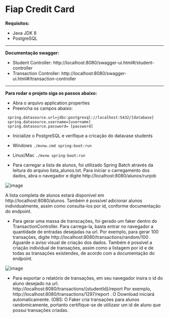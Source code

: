 
# Fiap Credit Card


**Requisitos:**
- Java JDK 8
- PostgreSQL

*******
**Documentação swagger:**
- Student Controller: http://localhost:8080/swagger-ui.html#/student-controller
- Transaction Controller: http://localhost:8080/swagger-ui.html#/transaction-controller

*******

**Para rodar o projeto siga os passos abaixo:**

- Abra o arquivo application.properties
- Preencha os campos abaixo:

 ```
  spring.datasource.url=jdbc:postgresql://localhost:5432/[database]
  spring.datasource.username=[username]
  spring.datasource.password= [password]
  ```

 - Inicialize o PostgreSQL e verifique a cricação do datavase students

 - Windows
  `./mvnw.cmd spring-boot:run`

 - Linux/Mac
   `./mvnw spring-boot:run`

- Para carregar a lista de alunos, foi utilizado Spring Batch através da leitura do arquivo lista_alunos.txt. Para iniciar o carregamento dos dados, abra o navegador e digite http://localhost:8080/alunos/runjob

 ![image](https://user-images.githubusercontent.com/114959652/225450312-579a22dc-183c-461d-a0c6-eae21b6e7e5b.png)

A lista completa de alunos estará disponível em http://localhost:8080/alunos.
Também é possível adicionar alunos individualmente, assim como consulta-los por id, conforme documentação do endpoint.

- Para gerar uma massa de transcações, foi gerado um faker dentro do TransactionController. Para carrega-la, basta entrar no navegador a quantidade de entradas desejadas na url. Por exemplo, para gerar 100 transações, digite http://localhost:8080/transactions/random/100 . Aguarde o aviso visual de criação dos dados. Também é possível a criação individual de transações, assim como a listagem por id e de todas as transações existendes, de acordo com a documentação do endpoint.

![image](https://user-images.githubusercontent.com/114959652/225698229-8dc81199-f7e0-4025-a644-30dfa84f9dd4.png)

- Para exportar o relatório de transações, em seu navegador insira o id do aluno desejado na url. http://localhost:8080/transactions/{studentId}/report 
Por exemplo, http://localhost:8080/transactions/1297/report . O Download iniciará automaticamente. (OBS: O Faker cria transações para alunos randomicamente, portanto certifique-se de utilizasr um id de aluno que possui transações criadas. 
